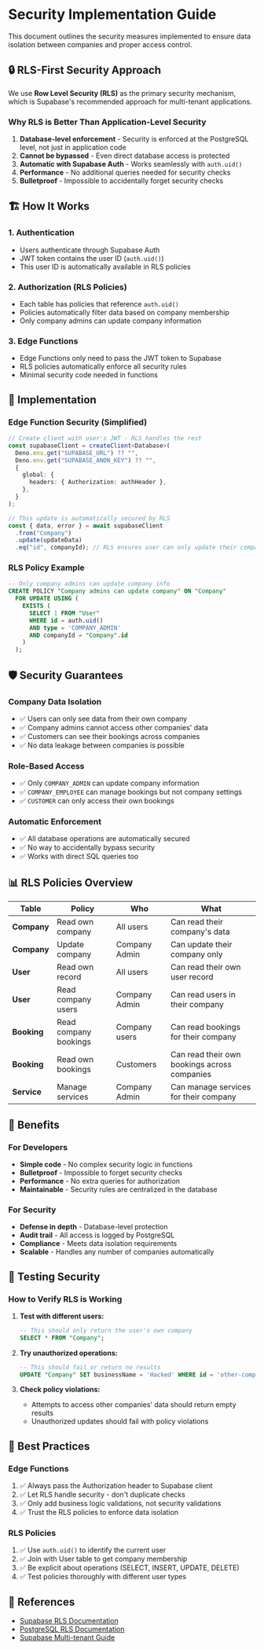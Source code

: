 # Security Implementation Guide

This document outlines the security measures implemented to ensure data isolation between companies and proper access control.

## 🔒 **RLS-First Security Approach**

We use **Row Level Security (RLS)** as the primary security mechanism, which is Supabase's recommended approach for multi-tenant applications.

### Why RLS is Better Than Application-Level Security

1. **Database-level enforcement** - Security is enforced at the PostgreSQL level, not just in application code
2. **Cannot be bypassed** - Even direct database access is protected
3. **Automatic with Supabase Auth** - Works seamlessly with `auth.uid()` 
4. **Performance** - No additional queries needed for security checks
5. **Bulletproof** - Impossible to accidentally forget security checks

## 🏗️ **How It Works**

### 1. **Authentication**
- Users authenticate through Supabase Auth
- JWT token contains the user ID (`auth.uid()`)
- This user ID is automatically available in RLS policies

### 2. **Authorization (RLS Policies)**
- Each table has policies that reference `auth.uid()`
- Policies automatically filter data based on company membership
- Only company admins can update company information

### 3. **Edge Functions**
- Edge Functions only need to pass the JWT token to Supabase
- RLS policies automatically enforce all security rules
- Minimal security code needed in functions

## 🔧 **Implementation**

### Edge Function Security (Simplified)
```typescript
// Create client with user's JWT - RLS handles the rest
const supabaseClient = createClient<Database>(
  Deno.env.get("SUPABASE_URL") ?? "",
  Deno.env.get("SUPABASE_ANON_KEY") ?? "",
  {
    global: {
      headers: { Authorization: authHeader },
    },
  }
);

// This update is automatically secured by RLS
const { data, error } = await supabaseClient
  .from("Company")
  .update(updateData)
  .eq("id", companyId); // RLS ensures user can only update their company
```

### RLS Policy Example
```sql
-- Only company admins can update company info
CREATE POLICY "Company admins can update company" ON "Company"
  FOR UPDATE USING (
    EXISTS (
      SELECT 1 FROM "User"
      WHERE id = auth.uid()
      AND type = 'COMPANY_ADMIN'
      AND companyId = "Company".id
    )
  );
```

## 🛡️ **Security Guarantees**

### Company Data Isolation
- ✅ Users can only see data from their own company
- ✅ Company admins cannot access other companies' data
- ✅ Customers can see their bookings across companies
- ✅ No data leakage between companies is possible

### Role-Based Access
- ✅ Only `COMPANY_ADMIN` can update company information
- ✅ `COMPANY_EMPLOYEE` can manage bookings but not company settings
- ✅ `CUSTOMER` can only access their own bookings

### Automatic Enforcement
- ✅ All database operations are automatically secured
- ✅ No way to accidentally bypass security
- ✅ Works with direct SQL queries too

## 📊 **RLS Policies Overview**

| Table | Policy | Who | What |
|-------|--------|-----|------|
| **Company** | Read own company | All users | Can read their company's data |
| **Company** | Update company | Company Admin | Can update their company only |
| **User** | Read own record | All users | Can read their own user record |
| **User** | Read company users | Company Admin | Can read users in their company |
| **Booking** | Read company bookings | Company users | Can read bookings for their company |
| **Booking** | Read own bookings | Customers | Can read their own bookings across companies |
| **Service** | Manage services | Company Admin | Can manage services for their company |

## 🚀 **Benefits**

### For Developers
- **Simple code** - No complex security logic in functions
- **Bulletproof** - Impossible to forget security checks
- **Performance** - No extra queries for authorization
- **Maintainable** - Security rules are centralized in the database

### For Security
- **Defense in depth** - Database-level protection
- **Audit trail** - All access is logged by PostgreSQL
- **Compliance** - Meets data isolation requirements
- **Scalable** - Handles any number of companies automatically

## 🧪 **Testing Security**

### How to Verify RLS is Working

1. **Test with different users:**
   ```sql
   -- This should only return the user's own company
   SELECT * FROM "Company";
   ```

2. **Try unauthorized operations:**
   ```sql
   -- This should fail or return no results
   UPDATE "Company" SET businessName = 'Hacked' WHERE id = 'other-company-id';
   ```

3. **Check policy violations:**
   - Attempts to access other companies' data should return empty results
   - Unauthorized updates should fail with policy violations

## 📝 **Best Practices**

### Edge Functions
1. ✅ Always pass the Authorization header to Supabase client
2. ✅ Let RLS handle security - don't duplicate checks
3. ✅ Only add business logic validations, not security validations
4. ✅ Trust the RLS policies to enforce data isolation

### RLS Policies
1. ✅ Use `auth.uid()` to identify the current user
2. ✅ Join with User table to get company membership
3. ✅ Be explicit about operations (SELECT, INSERT, UPDATE, DELETE)
4. ✅ Test policies thoroughly with different user types

## 🔗 **References**

- [Supabase RLS Documentation](https://supabase.com/docs/guides/auth/row-level-security)
- [PostgreSQL RLS Documentation](https://www.postgresql.org/docs/current/ddl-rowsecurity.html)
- [Supabase Multi-tenant Guide](https://supabase.com/docs/guides/resources/examples#todo-list) 